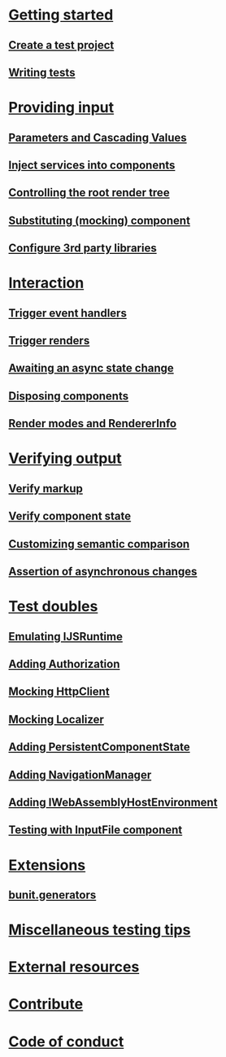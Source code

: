 # [Getting started](xref:getting-started)
## [Create a test project](xref:create-test-project)
## [Writing tests](xref:writing-tests)

# [Providing input](xref:providing-input)
## [Parameters and Cascading Values](xref:passing-parameters-to-components)
## [Inject services into components](xref:inject-services)
## [Controlling the root render tree](xref:root-render-tree)
## [Substituting (mocking) component](xref:substituting-components)
## [Configure 3rd party libraries](xref:configure-3rd-party-libs)

# [Interaction](xref:interaction)
## [Trigger event handlers](xref:trigger-event-handlers)
## [Trigger renders](xref:trigger-renders)
## [Awaiting an async state change](xref:awaiting-async-state)
## [Disposing components](xref:dispose-components)
## [Render modes and RendererInfo](xref:render-modes)

# [Verifying output](xref:verification)
## [Verify markup](xref:verify-markup)
## [Verify component state](xref:verify-component-state)
## [Customizing semantic comparison](xref:semantic-html-comparison)
## [Assertion of asynchronous changes](xref:async-assertion)

# [Test doubles](xref:test-doubles)
## [Emulating IJSRuntime](xref:emulating-ijsruntime)
## [Adding Authorization](xref:bunit-auth)
## [Mocking HttpClient](xref:mocking-httpclient)
## [Mocking Localizer](xref:mocking-localizer)
## [Adding PersistentComponentState](xref:bunit-persistentcomponentstate)
## [Adding NavigationManager](xref:bunit-navigation-manager)
## [Adding IWebAssemblyHostEnvironment](xref:bunit-webassemblyhostenvironment)
## [Testing with InputFile component](xref:input-file)

# [Extensions](xref:extensions)
## [bunit.generators](xref:bunit-generators)

# [Miscellaneous testing tips](xref:misc-test-tips)
# [External resources](xref:external-resources)
# [Contribute](xref:contribute)
# [Code of conduct](xref:code-of-conduct)

